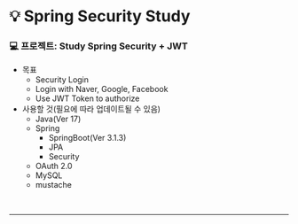 # :bulb: Spring Security Study
### :computer: 프로젝트: Study Spring Security + JWT
* 목표
    * Security Login
    * Login with Naver, Google, Facebook
    * Use JWT Token to authorize
* 사용할 것(필요에 따라 업데이트될 수 있음)
    * Java(Ver 17)
    * Spring
        * SpringBoot(Ver 3.1.3)
        * JPA
        * Security
    * OAuth 2.0
    * MySQL
    * mustache
<br/>
<hr/>
